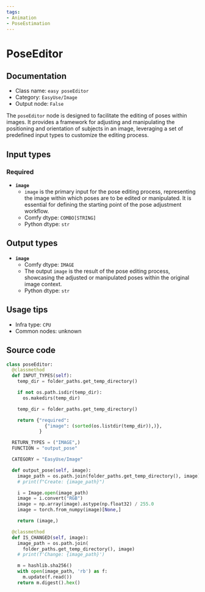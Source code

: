 ```yaml
---
tags:
- Animation
- PoseEstimation
---
```


# PoseEditor
## Documentation
- Class name: `easy poseEditor`
- Category: `EasyUse/Image`
- Output node: `False`

The `poseEditor` node is designed to facilitate the editing of poses within images. It provides a framework for adjusting and manipulating the positioning and orientation of subjects in an image, leveraging a set of predefined input types to customize the editing process.
## Input types
### Required
- **`image`**
    - `image` is the primary input for the pose editing process, representing the image within which poses are to be edited or manipulated. It is essential for defining the starting point of the pose adjustment workflow.
    - Comfy dtype: `COMBO[STRING]`
    - Python dtype: `str`
## Output types
- **`image`**
    - Comfy dtype: `IMAGE`
    - The output `image` is the result of the pose editing process, showcasing the adjusted or manipulated poses within the original image context.
    - Python dtype: `str`
## Usage tips
- Infra type: `CPU`
- Common nodes: unknown


## Source code
```python
class poseEditor:
  @classmethod
  def INPUT_TYPES(self):
    temp_dir = folder_paths.get_temp_directory()

    if not os.path.isdir(temp_dir):
      os.makedirs(temp_dir)

    temp_dir = folder_paths.get_temp_directory()

    return {"required":
              {"image": (sorted(os.listdir(temp_dir)),)},
            }

  RETURN_TYPES = ("IMAGE",)
  FUNCTION = "output_pose"

  CATEGORY = "EasyUse/Image"

  def output_pose(self, image):
    image_path = os.path.join(folder_paths.get_temp_directory(), image)
    # print(f"Create: {image_path}")

    i = Image.open(image_path)
    image = i.convert("RGB")
    image = np.array(image).astype(np.float32) / 255.0
    image = torch.from_numpy(image)[None,]

    return (image,)

  @classmethod
  def IS_CHANGED(self, image):
    image_path = os.path.join(
      folder_paths.get_temp_directory(), image)
    # print(f'Change: {image_path}')

    m = hashlib.sha256()
    with open(image_path, 'rb') as f:
      m.update(f.read())
    return m.digest().hex()

```
